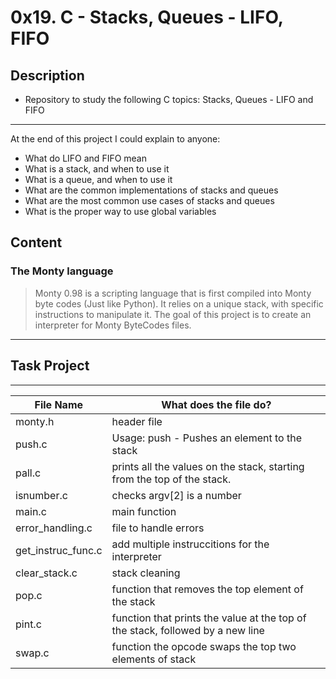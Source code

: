 # 0x19. C - Stacks, Queues - LIFO, FIFO

## Description
- Repository to study the following C topics: Stacks, Queues - LIFO and FIFO
---
At the end of this project I could explain to anyone:
- What do LIFO and FIFO mean
- What is a stack, and when to use it
- What is a queue, and when to use it
- What are the common implementations of stacks and queues
- What are the most common use cases of stacks and queues
- What is the proper way to use global variables

## Content
### The Monty language
> Monty 0.98 is a scripting language that is first compiled into Monty byte codes (Just like Python).
> It relies on a unique stack, with specific instructions to manipulate it.
> The goal of this project is to create an interpreter for Monty ByteCodes files.

---

## Task Project
---
File Name|What does the file do?
---|---
monty.h|header file
push.c|Usage: push <int> - Pushes an element to the stack
pall.c|prints all the values on the stack, starting from the top of the stack.
isnumber.c|checks argv[2] is a number
main.c|main function
error_handling.c|file to handle errors
get_instruc_func.c|add multiple instruccitions for the interpreter
clear_stack.c|stack cleaning
pop.c|function that removes the top element of the stack
pint.c|function that prints the value at the top of the stack, followed by a new line
swap.c|function the opcode swaps the top two elements of stack